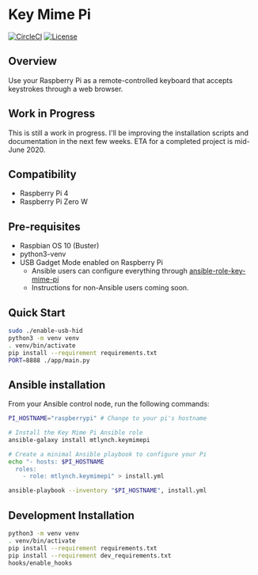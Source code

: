 # Key Mime Pi

[![CircleCI](https://circleci.com/gh/mtlynch/key-mime-pi.svg?style=svg)](https://circleci.com/gh/mtlynch/key-mime-pi) [![License](http://img.shields.io/:license-mit-blue.svg?style=flat-square)](LICENSE)

## Overview

Use your Raspberry Pi as a remote-controlled keyboard that accepts keystrokes through a web browser.

## Work in Progress

This is still a work in progress. I'll be improving the installation scripts and documentation in the next few weeks. ETA for a completed project is mid-June 2020.

## Compatibility

* Raspberry Pi 4
* Raspberry Pi Zero W

## Pre-requisites

* Raspbian OS 10 (Buster)
* python3-venv
* USB Gadget Mode enabled on Raspberry Pi
  * Ansible users can configure everything through [ansible-role-key-mime-pi](https://github.com/mtlynch/ansible-role-key-mime-pi)
  * Instructions for non-Ansible users coming soon.

## Quick Start

```bash
sudo ./enable-usb-hid
python3 -m venv venv
. venv/bin/activate
pip install --requirement requirements.txt
PORT=8888 ./app/main.py
```

## Ansible installation

From your Ansible control node, run the following commands:

```bash
PI_HOSTNAME="raspberrypi" # Change to your pi's hostname

# Install the Key Mime Pi Ansible role
ansible-galaxy install mtlynch.keymimepi

# Create a minimal Ansible playbook to configure your Pi
echo "- hosts: $PI_HOSTNAME
  roles:
    - role: mtlynch.keymimepi" > install.yml

ansible-playbook --inventory "$PI_HOSTNAME", install.yml
```



## Development Installation

```bash
python3 -m venv venv
. venv/bin/activate
pip install --requirement requirements.txt
pip install --requirement dev_requirements.txt
hooks/enable_hooks
```